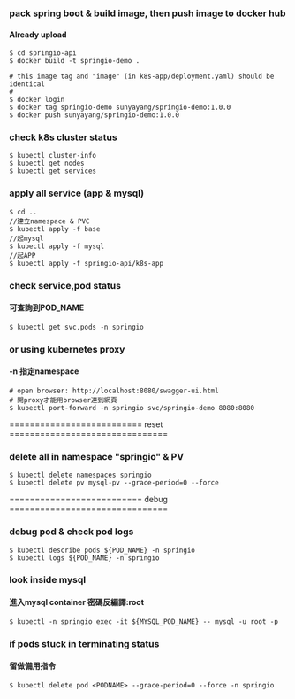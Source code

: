 ### pack spring boot & build image, then push image to docker hub  
#### Already upload
```
$ cd springio-api
$ docker build -t springio-demo .

# this image tag and "image" (in k8s-app/deployment.yaml) should be identical
#
$ docker login
$ docker tag springio-demo sunyayang/springio-demo:1.0.0
$ docker push sunyayang/springio-demo:1.0.0
```

### check k8s cluster status  
```
$ kubectl cluster-info
$ kubectl get nodes
$ kubectl get services
```

### apply all service (app & mysql)  
```
$ cd ..
//建立namespace & PVC
$ kubectl apply -f base
//起mysql
$ kubectl apply -f mysql
//起APP
$ kubectl apply -f springio-api/k8s-app
```

### check service,pod status  
#### 可查詢到POD_NAME
```
$ kubectl get svc,pods -n springio
```

### or using kubernetes proxy
#### -n 指定namespace
```
# open browser: http://localhost:8080/swagger-ui.html
# 開proxy才能用browser連到網頁
$ kubectl port-forward -n springio svc/springio-demo 8080:8080
```

========================== reset ===============================
### delete all in namespace "springio" & PV  
```
$ kubectl delete namespaces springio
$ kubectl delete pv mysql-pv --grace-period=0 --force
```

========================== debug ===============================
### debug pod & check pod logs  
```
$ kubectl describe pods ${POD_NAME} -n springio 
$ kubectl logs ${POD_NAME} -n springio   
```

### look inside mysql  
#### 進入mysql container 密碼反編譯:root
```
$ kubectl -n springio exec -it ${MYSQL_POD_NAME} -- mysql -u root -p
```

### if pods stuck in terminating status  
#### 留做備用指令
```
$ kubectl delete pod <PODNAME> --grace-period=0 --force -n springio  
```
